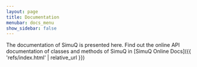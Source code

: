 ```yaml
---
layout: page
title: Documentation
menubar: docs_menu
show_sidebar: false
---
```


The documentation of SimuQ is presented here. Find out the online API documentation of classes and methods of SimuQ in [SimuQ Online Docs]({{ 'refs/index.html' | relative_url }})

